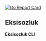 [![Go Report Card](https://goreportcard.com/badge/github.com/mucanyu/eksisozluk-go)](https://goreportcard.com/report/github.com/mucanyu/eksisozluk-go)

## Eksisozluk
**Eksisozluk CLI**
